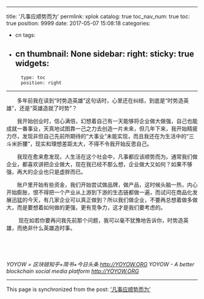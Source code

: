 
---
title: '凡事应顺势而为'
permlink: xplok
catalog: true
toc_nav_num: true
toc: true
position: 9999
date: 2017-05-07 15:08:18
categories:
- cn
tags:
- cn
thumbnail: None
sidebar:
    right:
        sticky: true
widgets:
    -
        type: toc
        position: right
---


<html>
<p>　　多年前我在读到“时势造英雄”这句话时，心里还在纠结，到底是“时势造英雄”，还是“英雄造就了时势”？</p>
<p>　　我开始创业时，信心满倍，幻想着自己有一天能够将企业做大做强，自己也能成就一番事业，天真地试图靠一己之力去创造一片未来，但几年下来，我开始精疲力尽，发现非但自己先前所期待的“大事业”未能实现，而且我还在为生活中的“三斗米折腰”，现实和理想差距太大，不得不令我开始反思自己。</p>
<p>　　我现在愈来愈发现，人生活在这个社会中，凡事都应该顺势而为。通常我们做企业，都喜欢讲把企业做大，现在我已经不那么想，企业做大又如何？如果不够强，再大的企业也只是虚胖而已。</p>
<p>　　账户里开始有些资金，我们开始尝试做品牌，做产品，这时候头脑一热，内心开始膨胀，恨不得把一个产业从上游到下游的生态链都做一遍，而试问在商品化发展迅猛的今天，有几家企业可以真正做到？所以我们做企业，不要再总想着做多做大，而是要想着如何做的更强，更有竞争力，这才是我们要考虑的。</p>
<p>　　 现在如若你要再问我先前那个问题，我可以毫不犹豫地告诉你，时势造英雄，而绝非什么英雄造时事。&nbsp;</p>
<p><br></p>
<p>&nbsp;</p>
<p><em>YOYOW = 区块链知乎+简书+今日头条</em> <a href="http://yoyow.org/"><em>http://YOYOW.ORG</em></a> <em>YOYOW - A better blockchain social media platform</em> <a href="http://yoyow.org/"><em>http://YOYOW.ORG</em></a>&nbsp;</p>
</html>

- - -

This page is synchronized from the post: ['凡事应顺势而为'](https://steemit.com/@rivalhw/xplok)
